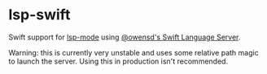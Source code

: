 # lsp-swift

Swift support for [lsp-mode](https://github.com/emacs-lsp/lsp-mode) using [@owensd's Swift Language Server](https://github.com/owensd/swift-langsrv).

Warning: this is currently very unstable and uses some relative path magic to launch the server. Using
this in production isn't recommended.
